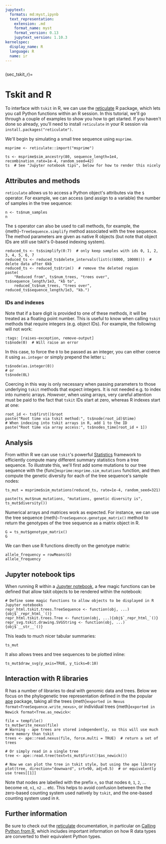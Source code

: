 ```yaml
---
jupytext:
  formats: md:myst,ipynb
  text_representation:
    extension: .md
    format_name: myst
    format_version: 0.13
    jupytext_version: 1.10.3
kernelspec:
  display_name: R
  language: R
  name: ir
---
```


```{currentmodule} tskit
```

(sec_tskit_r)=

# Tskit and R

To interface with `tskit` in R, we can use the [reticulate](https://rstudio.github.io/reticulate/) R package, which lets you call Python functions within an R session. In this tutorial, we'll go through a couple of examples to show you how to get started. If you haven't done so already, you'll need to install `reticulate` in your R session via `install.packages("reticulate")`. 

We'll begin by simulating a small tree sequence using `msprime`.

```{code-cell}
msprime <- reticulate::import("msprime")

ts <- msprime$sim_ancestry(80, sequence_length=1e4, recombination_rate=1e-4, random_seed=42)
ts  # See "Jupyter notebook tips", below for how to render this nicely
```

## Attributes and methods

`reticulate` allows us to access a Python object's attributes via
the `$` operator. For example, we can access (and assign to a variable) the number of
samples in the tree sequence:

```{code-cell}
n <- ts$num_samples
n
```

The `$` operator can also be used to call methods, for example, the 
{meth}`~TreeSequence.simplify` method associated with the tree sequence.
The method parameters are given as native R objects
(but note that object IDs are still use tskit's 0-based indexing system).

```{code-cell}
reduced_ts <- ts$simplify(0:7)  # only keep samples with ids 0, 1, 2, 3, 4, 5, 6, 7
reduced_ts <- reduced_ts$delete_intervals(list(c(6000, 10000)))  # delete data after 6kb
reduced_ts <- reduced_ts$trim()  # remove the deleted region
paste(
    "Reduced from", ts$num_trees, "trees over", ts$sequence_length/1e3, "kb to",
    reduced_ts$num_trees, "trees over", reduced_ts$sequence_length/1e3, "kb.")
```

### IDs and indexes

Note that if a bare digit is provided to one of these methods, it will be treated as a
floating point number. This is useful to know when calling `tskit` methods that
require integers (e.g. object IDs). For example, the following will not work:

```{code-cell}
:tags: [raises-exception, remove-output]
ts$node(0)  # Will raise an error
```

In this case, to force the `0` to be passed as an integer, you can either coerce it
using `as.integer` or simply prepend the letter `L`:

```{code-cell}
ts$node(as.integer(0))
# or
ts$node(0L)
```

Coercing in this way is only necessary when passing parameters to those underlying
`tskit` methods that expect integers. It is not needed e.g. to index into numeric arrays.
_However_, when using arrays, very careful attention must be paid to the fact that
`tskit` IDs start at zero, whereas R indexes start at one:

```{code-cell}
root_id <- ts$first()$root
paste("Root time via tskit method:", ts$node(root_id)$time)
# When indexing into tskit arrays in R, add 1 to the ID
paste("Root time via array access:", ts$nodes_time[root_id + 1])
```

## Analysis

From within R we can use `tskit`'s powerful
[Statistics](https://tskit.dev/tskit/docs/stable/stats.html) framework to efficiently
compute many different summary statistics from a tree sequence. To illustrate this,
we'll first add some mutations to our tree sequence with the
{func}`msprime:msprime.sim_mutations` function, and then compute the genetic diversity
for each of the tree sequence's sample nodes:

```{code-cell}
ts_mut = msprime$sim_mutations(reduced_ts, rate=1e-4, random_seed=321)

paste(ts_mut$num_mutations, "mutations, genetic diversity is", ts_mut$diversity())
```

Numerical arrays and matrices work as expected. For instance, we can use the tree
sequence {meth}`~TreeSequence.genotype_matrix()` method to return the genotypes of
the tree sequence as a matrix object in R.

```{code-cell}
G = ts_mut$genotype_matrix()
G
```

We can then use R functions directly on the genotype matrix:

```{code-cell}
allele_frequency = rowMeans(G)
allele_frequency
```

## Jupyter notebook tips

When running R within a [Jupyter notebook](https://jupyter.org), a few magic functions
can be defined that allow tskit objects to be rendered within the notebook:

```{code-cell}
# Define some magic functions to allow objects to be displayed in R Jupyter notebooks
repr_html.tskit.trees.TreeSequence <- function(obj, ...){obj$`_repr_html_`()}
repr_html.tskit.trees.Tree <- function(obj, ...){obj$`_repr_html_`()}
repr_svg.tskit.drawing.SVGString <- function(obj, ...){obj$`__str__`()}
```

This leads to much nicer tabular summaries:

```{code-cell}
ts_mut
```

It also allows trees and tree sequences to be plotted inline:

```{code-cell}
ts_mut$draw_svg(y_axis=TRUE, y_ticks=0:10)
```


## Interaction with R libraries

R has a number of libraries to deal with genomic data and trees. Below we focus on the
phylogenetic tree representation defined in the the popular
[ape](http://ape-package.ird.fr) package, taking all the trees
{meth}`exported in Nexus format<TreeSequence.write_nexus>`, or
individual trees {meth}`exported in Newick format<Tree.as_newick>`:

```{code-cell}
file = tempfile()
ts_mut$write_nexus(file)
# Warning - ape trees are stored independently, so this will use much more memory than tskit
trees <- ape::read.nexus(file, force.multi = TRUE)  # return a set of trees

# Or simply read in a single tree
tree <- ape::read.tree(text=ts_mut$first()$as_newick())

# Now we can plot the tree in tskit style, but using the ape library
plot(tree, direction="downward", srt=90, adj=0.5)  # or equivalently use trees[[1]]
```

Note that nodes are labelled with the prefix `n`, so that nodes `0`, `1`, `2`, ...
become `n0`, `n1`, `n2` ... etc. This helps to avoid
confusion between the the zero-based counting system used natively
by `tskit`, and the one-based counting system used in `R`.

## Further information

Be sure to check out the [reticulate](https://rstudio.github.io/reticulate/) documentation, in particular on [Calling Python from R](https://rstudio.github.io/reticulate/articles/calling_python.html), which includes important information on how R data types are converted to their equivalent Python types. 